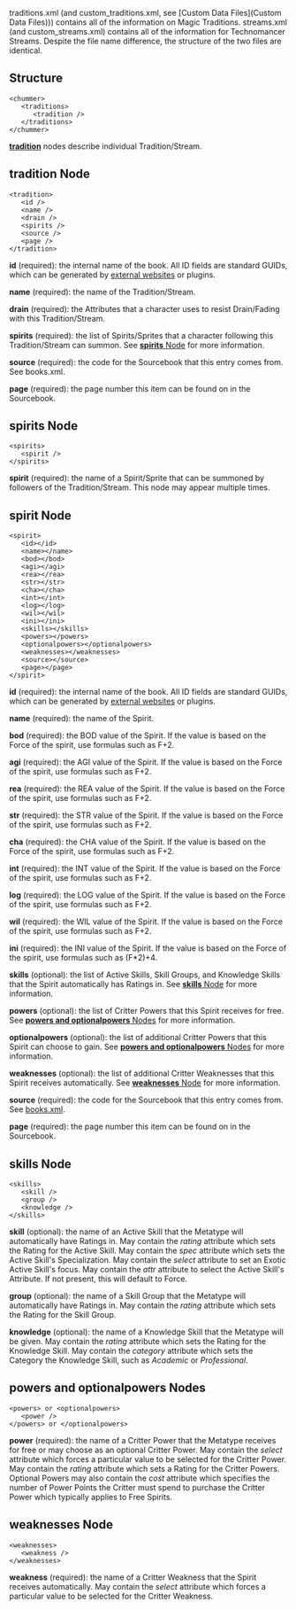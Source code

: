 traditions.xml (and custom_traditions.xml, see [Custom Data Files](Custom Data Files))) contains all of the information on Magic Traditions. streams.xml (and custom_streams.xml) contains all of the information for Technomancer Streams. Despite the file name difference, the structure of the two files are identical.

## Structure
    <chummer>
       <traditions>
          <tradition />
       </traditions>
    </chummer>

[**tradition**](#tradition "tradition") nodes describe individual Tradition/Stream.

## <a id="tradition"></a>tradition Node

    <tradition>
       <id />
       <name />
       <drain />
       <spirits />
       <source />
       <page />
    </tradition>

**id** (required): the internal name of the book. All ID fields are standard GUIDs, which can be generated by [external websites](https://www.guidgenerator.com) or plugins.

**name** (required): the name of the Tradition/Stream.

**drain** (required): the Attributes that a character uses to resist Drain/Fading with this Tradition/Stream.

**spirits** (required): the list of Spirits/Sprites that a character following this Tradition/Stream can summon. See [**spirits** Node](#spirits "spirits Node") for more information.

**source** (required): the code for the Sourcebook that this entry comes from. See books.xml.

**page** (required): the page number this item can be found on in the Sourcebook.

## <a id="spirits"></a>spirits Node

    <spirits>
       <spirit />
    </spirits>

**spirit** (required): the name of a Spirit/Sprite that can be summoned by followers of the Tradition/Stream. This node may appear multiple times.

## <a id="spirit"></a>spirit Node

    <spirit>
       <id></id>
       <name></name>
       <bod></bod>
       <agi></agi>
       <rea></rea>
       <str></str>
       <cha></cha>
       <int></int>
       <log></log>
       <wil></wil>
       <ini></ini>
       <skills></skills>
       <powers></powers>
       <optionalpowers></optionalpowers>
       <weaknesses></weaknesses>
       <source></source>
       <page></page>
    </spirit>

**id** (required): the internal name of the book. All ID fields are standard GUIDs, which can be generated by [external websites](https://www.guidgenerator.com) or plugins.

**name** (required): the name of the Spirit.

**bod** (required): the BOD value of the Spirit. If the value is based on the Force of the spirit, use formulas such as F+2.

**agi** (required): the AGI value of the Spirit. If the value is based on the Force of the spirit, use formulas such as F+2.

**rea** (required): the REA value of the Spirit. If the value is based on the Force of the spirit, use formulas such as F+2.

**str** (required): the STR value of the Spirit. If the value is based on the Force of the spirit, use formulas such as F+2.

**cha** (required): the CHA value of the Spirit. If the value is based on the Force of the spirit, use formulas such as F+2.

**int** (required): the INT value of the Spirit. If the value is based on the Force of the spirit, use formulas such as F+2.

**log** (required): the LOG value of the Spirit. If the value is based on the Force of the spirit, use formulas such as F+2.

**wil** (required): the WIL value of the Spirit. If the value is based on the Force of the spirit, use formulas such as F+2.

**ini** (required): the INI value of the Spirit. If the value is based on the Force of the spirit, use formulas such as (F*2)+4.

**skills** (optional): the list of Active Skills, Skill Groups, and Knowledge Skills that the Spirit automatically has Ratings in. See [**skills** Node](#skills "skills Node") for more information.

**powers** (optional): the list of Critter Powers that this Spirit receives for free. See [**powers and optionalpowers** Nodes](#powers "powers and optionalpowers Nodes") for more information.

**optionalpowers** (optional): the list of additional Critter Powers that this Spirit can choose to gain. See [**powers and optionalpowers** Nodes](#powers "powers and optionalpowers Nodes") for more information.

**weaknesses** (optional): the list of additional Critter Weaknesses that this Spirit receives automatically. See [**weaknesses** Node](#weaknesses "weaknesses Nodes") for more information.

**source** (required): the code for the Sourcebook that this entry comes from. See [books.xml](books-xml.ashx "books.xml").

**page** (required): the page number this item can be found on in the Sourcebook.

## <a id="skills"></a>skills Node
    <skills>
       <skill />
       <group />
       <knowledge />
    </skills>
**skill** (optional): the name of an Active Skill that the Metatype will automatically have Ratings in. May contain the _rating_ attribute which sets the Rating for the Active Skill. May contain the _spec_ attribute which sets the Active Skill's Specialization. May contain the _select_ attribute to set an Exotic Active Skill's focus. May contain the _attr_ attribute to select the Active Skill's Attribute. If not present, this will default to Force. 

**group** (optional): the name of a Skill Group that the Metatype will automatically have Ratings in. May contain the _rating_ attribute which sets the Rating for the Skill Group.

**knowledge** (optional): the name of a Knowledge Skill that the Metatype will be given. May contain the _rating_ attribute which sets the Rating for the Knowledge Skill. May contain the _category_ attribute which sets the Category the Knowledge Skill, such as _Academic_ or _Professional_.

## <a id="powers"></a>powers and optionalpowers Nodes
    <powers> or <optionalpowers>
       <power />
    </powers> or </optionalpowers>
**power** (required): the name of a Critter Power that the Metatype receives for free or may choose as an optional Critter Power. May contain the _select_ attribute which forces a particular value to be selected for the Critter Power. May contain the _rating_ attribute which sets a Rating for the Critter Powers. Optional Powers may also contain the _cost_ attribute which specifies the number of Power Points the Critter must spend to purchase the Critter Power which typically applies to Free Spirits.

## <a id="weaknesses"></a>weaknesses Node
    <weaknesses>
       <weakness />
    </weaknesses>
**weakness** (required): the name of a Critter Weakness that the Spirit receives automatically. May contain the _select_ attribute which forces a particular value to be selected for the Critter Weakness. 